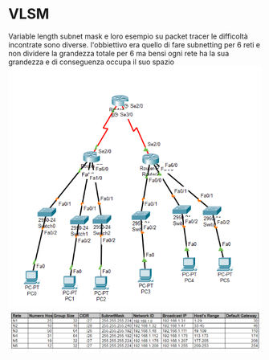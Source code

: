 # VLSM
Variable length subnet mask e loro esempio su packet tracer
le difficoltà incontrate sono diverse. l'obbiettivo era quello di fare subnetting per 6 reti e non dividere la grandezza totale per 6 ma bensi ogni rete ha la sua grandezza e di conseguenza occupa il suo spazio
![result](https://github.com/lucaferee/VLSM/blob/main/images%201/Screenshot%202023-04-28%20214456.png?raw=true)
![result](https://github.com/lucaferee/VLSM/blob/main/images%201/Screenshot%202023-04-28%20214540.png?raw=true)
